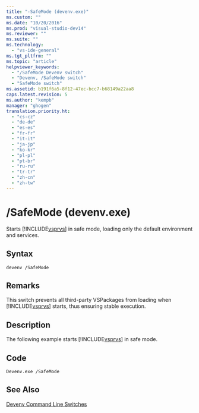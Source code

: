 ```yaml
---
title: "-SafeMode (devenv.exe)"
ms.custom: ""
ms.date: "10/20/2016"
ms.prod: "visual-studio-dev14"
ms.reviewer: ""
ms.suite: ""
ms.technology: 
  - "vs-ide-general"
ms.tgt_pltfrm: ""
ms.topic: "article"
helpviewer_keywords: 
  - "/SafeMode Devenv switch"
  - "Devenv, /SafeMode switch"
  - "SafeMode switch"
ms.assetid: b191f6a5-8f12-47ec-bcc7-b68149a22aa8
caps.latest.revision: 5
ms.author: "kempb"
manager: "ghogen"
translation.priority.ht: 
  - "cs-cz"
  - "de-de"
  - "es-es"
  - "fr-fr"
  - "it-it"
  - "ja-jp"
  - "ko-kr"
  - "pl-pl"
  - "pt-br"
  - "ru-ru"
  - "tr-tr"
  - "zh-cn"
  - "zh-tw"
---
```

# /SafeMode (devenv.exe)
Starts [!INCLUDE[vsprvs](../code-quality/includes/vsprvs_md.md)] in safe mode, loading only the default environment and services.  
  
## Syntax  
  
```  
devenv /SafeMode   
```  
  
## Remarks  
 This switch prevents all third-party VSPackages from loading when [!INCLUDE[vsprvs](../code-quality/includes/vsprvs_md.md)] starts, thus ensuring stable execution.  
  
## Description  
 The following example starts [!INCLUDE[vsprvs](../code-quality/includes/vsprvs_md.md)] in safe mode.  
  
## Code  
  
```  
Devenv.exe /SafeMode  
```  
  
## See Also  
 [Devenv Command Line Switches](../reference/devenv-command-line-switches.md)